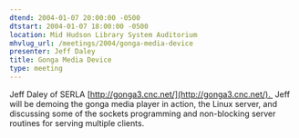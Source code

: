 ```yaml
---
dtend: 2004-01-07 20:00:00 -0500
dtstart: 2004-01-07 18:00:00 -0500
location: Mid Hudson Library System Auditorium
mhvlug_url: /meetings/2004/gonga-media-device
presenter: Jeff Daley
title: Gonga Media Device
type: meeting
---
```



﻿Jeff Daley of SERLA [http://gonga3.cnc.net/](http://gonga3.cnc.net/).  Jeff will be demoing the gonga media player in action, the Linux server, and discussing some of the sockets programming and non-blocking server routines for serving multiple clients.